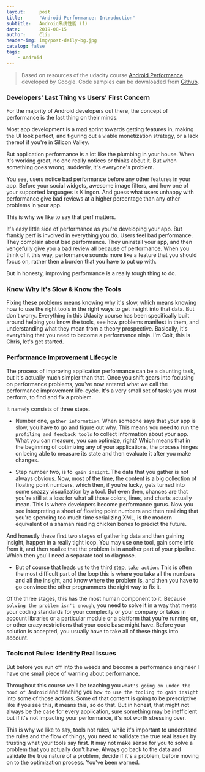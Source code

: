 ```yaml
---
layout:     post
title:      "Android Performance: Introduction"
subtitle:   Android系统性能 (1)
date:       2019-08-15
author:     Cliu
header-img: img/post-daily-bg.jpg
catalog: false
tags:
    - Android
---
```


> Based on resources of the udacity course [Android Performance](https://cn.udacity.com/course/android-performance--ud825) developed by Google. Code samples can be downloaded from [Github](https://github.com/udacity?q=ud825&type=&language=).

### Developers' Last Thing vs Users' First Concern
For the majority of Android developers out there, the concept of performance is the last thing on their minds.

Most app development is a mad sprint towards getting features in, making the UI look perfect, and figuring out a viable monetization strategy, or a lack thereof if you're in Silicon Valley.

But application performance is a lot like the plumbing in your house. When it's working great, no one really notices or thinks about it. But when something goes wrong, suddenly, it's everyone's problem.

You see, users notice bad performance before any other features in your app. Before your social widgets, awesome image filters, and how one of your supported languages is Klingon. And guess what users unhappy with performance give bad reviews at a higher percentage than any other problems in your app.

This is why we like to say that perf matters.

It's easy little side of performance as you're developing your app. But frankly perf is involved in everything you do. Users feel bad performance. They complain about bad performance. They uninstall your app, and then vengefully give you a bad review all because of performance. When you think of it this way, performance sounds more like a feature that you should focus on, rather then a burden that you have to put up with.

But in honesty, improving performance is a really tough thing to do.

### Know Why It's Slow & Know the Tools
Fixing these problems means knowing why it's slow, which means knowing how to use the right tools in the right ways to get insight into that data. But don't worry. Everything in this Udacity course has been specifically built around helping you know the tools, see how problems manifest in them, and understanding what they mean from a theory prospective. Basically, it's everything that you need to become a performance ninja. I'm Colt, this is Chris, let's get started.

### Performance Improvement Lifecycle
The process of improving application performance can be a daunting task, but it's actually much simpler than that. Once you shift gears into focusing on performance problems, you've now entered what we call the performance improvement life-cycle. It's a very small set of tasks you must perform, to find and fix a problem.

It namely consists of three steps.

* Number one, `gather information`. When someone says that your app is slow, you have to go and figure out why. This means you need to run the `profiling and feedback tools` to collect information about your app. What you can measure, you can optimize, right? Which means that in the beginning of optimizing any of your applications, the process hinges on being able to measure its state and then evaluate it after you make changes.

* Step number two, is to` gain insight`. The data that you gather is not always obvious. Now, most of the time, the content is a big collection of floating point numbers, which then, if you're lucky, gets turned into some snazzy visualization by a tool. But even then, chances are that you're still at a loss for what all those colors, lines, and charts actually mean. This is where developers become performance gurus. Now you see interpreting a sheet of floating point numbers and then realizing that you're spending too much time serializing XML, is the modern equivalent of a shaman reading chicken bones to predict the future. 

And honestly these first two stages of gathering data and then gaining insight, happen in a really tight loop. You may use one tool, gain some info from it, and then realize that the problem is in another part of your pipeline. Which then you'll need a separate tool to diagnose. 

* But of course that leads us to the third step, `take action`. This is often the most difficult part of the loop this is where you take all the numbers and all the insight, and know where the problem is, and then you have to go convince the other programmers the right way to fix it.

Of the three stages, this has the most human component to it. Because `solving the problem isn't enough`, you need to solve it in a way that meets your coding standards for your complexity or your company or takes in account libraries or a particular module or a platform that you're running on, or other crazy restrictions that your code base might have. Before your solution is accepted, you usually have to take all of these things into account.

### Tools not Rules: Identify Real Issues
But before you run off into the weeds and become a performance engineer I have one small piece of warning about performance.

Throughout this course we'll be teaching you `what's going on under the hood of Android` and teaching you `how to use the tooling to gain insight` into some of those actions. Some of that content is going to be prescriptive like if you see this, it means this, so do that. But in honest, that might not always be the case for every application, sure something may be inefficient but if it's not impacting your performance, it's not worth stressing over.

This is why we like to say, tools not rules, while it's important to understand the rules and the flow of things, you need to validate the true real issues by trusting what your tools say first. It may not make sense for you to solve a problem that you actually don't have. Always go back to the data and validate the true nature of a problem, decide if it's a problem, before moving on to the optimization process. You've been warned.